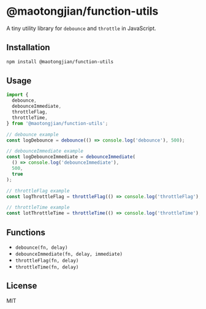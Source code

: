 # @maotongjian/function-utils

A tiny utility library for `debounce` and `throttle` in JavaScript.

## Installation

```bash
npm install @maotongjian/function-utils
```

## Usage

```js
import {
  debounce,
  debounceImmediate,
  throttleFlag,
  throttleTime,
} from '@maotongjian/function-utils';

// debounce example
const logDebounce = debounce(() => console.log('debounce'), 500);

// debounceImmediate example
const logDebounceImmediate = debounceImmediate(
  () => console.log('debounceImmediate'),
  500,
  true
);

// throttleFlag example
const logThrottleFlag = throttleFlag(() => console.log('throttleFlag'), 500);

// throttleTime example
const lotThrottleTime = throttleTime(() => console.log('throttleTime'), 500);
```

## Functions

- `debounce(fn, delay)`
- `debounceImmediate(fn, delay, immediate)`
- `throttleFlag(fn, delay)`
- `throttleTime(fn, delay)`

## License

MIT
